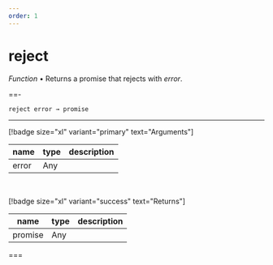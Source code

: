 ```yaml
---
order: 1
---
```

# reject

_Function_ &bull; Returns a promise that rejects with _error_.


==- <pre><code>reject error &rarr; promise</code></pre>
<hr>

[!badge size="xl" variant="primary" text="Arguments"]

| name | type | description |
|------|------|-------------|
|error|Any||

<br>

[!badge size="xl" variant="success" text="Returns"]

| name | type | description |
|------|------|-------------|
|promise|Any||



===



